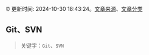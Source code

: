 :alarm_clock: 更新时间: 2024-10-30 18:43:24。[文章来源](/README.md)、[文章分类](/TAGS.md)

## Git、SVN


> 关键字：`Git`、`SVN`



